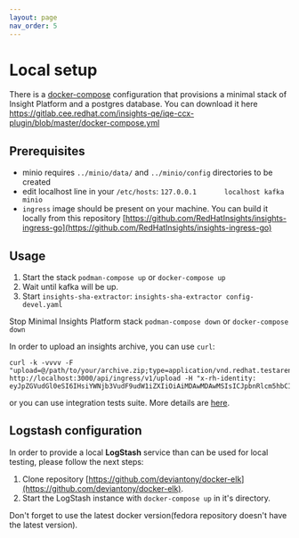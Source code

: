 ```yaml
---
layout: page
nav_order: 5
---
```

# Local setup

There is a [docker-compose](https://gitlab.cee.redhat.com/insights-qe/iqe-ccx-plugin/blob/master/docker-compose.yml) configuration that provisions a minimal stack of
Insight Platform and a postgres database. You can download it here
https://gitlab.cee.redhat.com/insights-qe/iqe-ccx-plugin/blob/master/docker-compose.yml

## Prerequisites

* minio requires `../minio/data/` and `../minio/config` directories to be created
* edit localhost line in your `/etc/hosts`:  `127.0.0.1       localhost kafka minio`
* `ingress` image should be present on your machine. You can build it locally from
  this repository [https://github.com/RedHatInsights/insights-ingress-go](https://github.com/RedHatInsights/insights-ingress-go)
  
## Usage

1. Start the stack `podman-compose up` or `docker-compose up`
2. Wait until kafka will be up.
3. Start `insights-sha-extractor`: `insights-sha-extractor config-devel.yaml`

Stop Minimal Insights Platform stack `podman-compose down` or `docker-compose down`

In order to upload an insights archive, you can use `curl`:

```
curl -k -vvvv -F "upload=@/path/to/your/archive.zip;type=application/vnd.redhat.testareno.archive+zip" http://localhost:3000/api/ingress/v1/upload -H "x-rh-identity: eyJpZGVudGl0eSI6IHsiYWNjb3VudF9udW1iZXIiOiAiMDAwMDAwMSIsICJpbnRlcm5hbCI6IHsib3JnX2lkIjogIjEifX19Cg=="
```

or you can use integration tests suite. More details are
[here](https://gitlab.cee.redhat.com/insights-qe/iqe-ccx-plugin).


## Logstash configuration

In order to provide a local **LogStash** service than can be used for local
testing, please follow the next steps:

1. Clone repository [https://github.com/deviantony/docker-elk](https://github.com/deviantony/docker-elk).
2. Start the LogStash instance with `docker-compose up` in it's directory.

Don't forget to use the latest docker version(fedora repository doesn't have the latest version).
